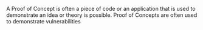 A Proof of Concept is often a piece of code or an application that is used to demonstrate an idea or theory is possible. Proof of Concepts are often used to demonstrate vulnerabilities